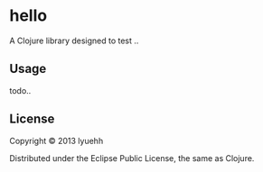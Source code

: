 # hello

A Clojure library designed to test ..

## Usage

todo..

## License

Copyright © 2013 lyuehh

Distributed under the Eclipse Public License, the same as Clojure.
